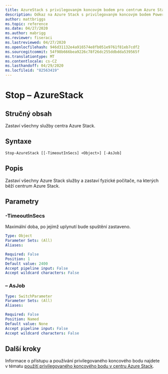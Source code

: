 ```yaml
---
title: AzureStack s privilegovaným koncovým bodem pro centrum Azure Stack
description: Odkaz na Azure Stack s privilegovaným koncovým bodem PowerShellu – stop-AzureStack
author: mattbriggs
ms.topic: reference
ms.date: 04/27/2020
ms.author: mabrigg
ms.reviewer: fiseraci
ms.lastreviewed: 04/27/2020
ms.openlocfilehash: 946d31132e4a916574e8fb051e9761f81eb7cdf2
ms.sourcegitcommit: 54f98b666bea9226c78f26dc255ddbdda539565f
ms.translationtype: MT
ms.contentlocale: cs-CZ
ms.lasthandoff: 04/29/2020
ms.locfileid: "82563419"
---
```

# <a name="stop-azurestack"></a>Stop – AzureStack

## <a name="synopsis"></a>Stručný obsah
Zastaví všechny služby centra Azure Stack.

## <a name="syntax"></a>Syntaxe

```
Stop-AzureStack [[-TimeoutInSecs] <Object>] [-AsJob]
```

## <a name="description"></a>Popis
Zastaví všechny Azure Stack služby a zastaví fyzické počítače, na kterých běží centrum Azure Stack.

## <a name="parameters"></a>Parametry

### <a name="-timeoutinsecs"></a>-TimeoutInSecs
Maximální doba, po jejímž uplynutí bude spuštění zastaveno.

```yaml
Type: Object
Parameter Sets: (All)
Aliases:

Required: False
Position: 1
Default value: 2400
Accept pipeline input: False
Accept wildcard characters: False
```

### <a name="-asjob"></a>– AsJob


```yaml
Type: SwitchParameter
Parameter Sets: (All)
Aliases:

Required: False
Position: Named
Default value: None
Accept pipeline input: False
Accept wildcard characters: False
```

## <a name="next-steps"></a>Další kroky

Informace o přístupu a používání privilegovaného koncového bodu najdete v tématu [použití privilegovaného koncového bodu v centru Azure Stack](https://docs.microsoft.com/azure-stack/operator/azure-stack-privileged-endpoint).